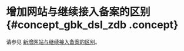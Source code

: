# 增加网站与继续接入备案的区别 {#concept_gbk_dsl_zdb .concept}

请参见 [新增网站与继续接入备案的区别](../../../../cn.zh-CN/常见问题/备案场景及基本概念FAQ/基本概念FAQ.md#section_0fi_3p8_xq5)。

